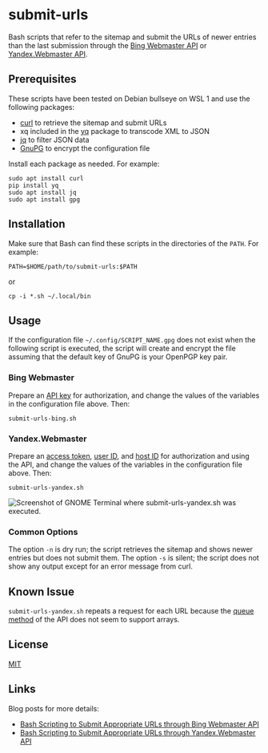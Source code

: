 # submit-urls #

<!-- Bash scripts that refer to sitemap and submit URLs through Bing Webmaster or Yandex.Webmaster API -->

Bash scripts that refer to the sitemap and submit the URLs of newer
entries than the last submission through the [Bing Webmaster
API](https://docs.microsoft.com/en-us/bingwebmaster/) or
[Yandex.Webmaster API](https://yandex.com/dev/webmaster/).

## Prerequisites ##

These scripts have been tested on Debian bullseye on WSL 1 and use the
following packages:

  - [curl](https://curl.se/) to retrieve the sitemap and submit URLs
  - xq included in the [yq](https://kislyuk.github.io/yq/) package to
    transcode XML to JSON
  - [jq](https://stedolan.github.io/jq/) to filter JSON data
  - [GnuPG](https://gnupg.org/index.html) to encrypt the configuration
    file

Install each package as needed.  For example:

``` shell
sudo apt install curl
pip install yq
sudo apt install jq
sudo apt install gpg
```

## Installation ##

Make sure that Bash can find these scripts in the directories of the
`PATH`.  For example:

``` shell
PATH=$HOME/path/to/submit-urls:$PATH
```

or

``` shell
cp -i *.sh ~/.local/bin
```

## Usage ##

If the configuration file `~/.config/SCRIPT_NAME.gpg` does not exist
when the following script is executed, the script will create and
encrypt the file assuming that the default key of GnuPG is your
OpenPGP key pair.

### Bing Webmaster ###

Prepare an [API
key](https://docs.microsoft.com/en-us/bingwebmaster/getting-access)
for authorization, and change the values of the variables in the
configuration file above.  Then:

``` shell
submit-urls-bing.sh
```

### Yandex.Webmaster ###

Prepare an [access
token](https://yandex.com/dev/oauth/doc/dg/tasks/get-oauth-token.html),
[user
ID](https://yandex.com/dev/webmaster/doc/dg/reference/user.html), and
[host
ID](https://yandex.com/dev/webmaster/doc/dg/reference/hosts.html) for
authorization and using the API, and change the values of the
variables in the configuration file above.  Then:

``` shell
submit-urls-yandex.sh
```

![Screenshot of GNOME Terminal where submit-urls-yandex.sh was
executed.](https://dl.dropboxusercontent.com/s/sokhz20ulvdsg31/20210504T171646.png)

### Common Options ###

The option `-n` is dry run; the script retrieves the sitemap and shows
newer entries but does not submit them.  The option `-s` is silent;
the script does not show any output except for an error message from
curl.

## Known Issue ##

`submit-urls-yandex.sh` repeats a request for each URL because the
[queue
method](https://yandex.com/dev/webmaster/doc/dg/reference/host-recrawl-post.html)
of the API does not seem to support arrays.

## License ##

[MIT](LICENSE)

## Links ##

Blog posts for more details:

  - [Bash Scripting to Submit Appropriate URLs through Bing Webmaster API](https://carmine560.blogspot.com/2020/12/bash-scripting-to-submit-urls-through.html)
  - [Bash Scripting to Submit Appropriate URLs through Yandex.Webmaster API](https://carmine560.blogspot.com/2021/04/bash-scripting-to-submit-appropriate.html)

